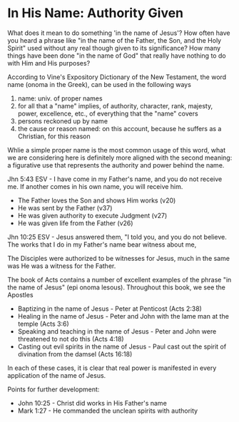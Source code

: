 In His Name: Authority Given
============================

What does it mean to do something 'in the name of Jesus'? How often have you heard a phrase like "in the name of the Father, the Son, and the Holy Spirit" used without any real though given to its significance? How many things have been done "in the name of God" that really have nothing to do with Him and His purposes?

According to Vine's Expository Dictionary of the New Testament, the word name (onoma in the Greek), can be used in the following ways

1. name: univ. of proper names
2. for all that a "name" implies, of authority, character, rank, majesty, power, excellence, etc., of everything that the "name" covers
3. persons reckoned up by name
4. the cause or reason named: on this account, because he suffers as a Christian, for this reason

Whlie a simple proper name is the most common usage of this word, what we are considering here is definitely more aligned with the second meaning: a figurative use that represents the authority and power behind the name.

Jhn 5:43 ESV - I have come in my Father's name, and you do not receive me. If another comes in his own name, you will receive him.
- The Father loves the Son and shows Him works (v20)
- He was sent by the Father (v37)
- He was given authority to execute Judgment (v27)
- He was given life from the Father (v26)

Jhn 10:25 ESV - Jesus answered them, "I told you, and you do not believe. The works that I do in my Father's name bear witness about me,

The Disciples were authorized to be witnesses for Jesus, much in the same was He was a witness for the Father.

The book of Acts contains a number of excellent examples of the phrase "in the name of Jesus" (epi onoma lesous). Throughout this book, we see the Apostles
- Baptizing in the name of Jesus - Peter at Penticost (Acts 2:38)
- Healing in the name of Jesus - Peter and John with the lame man at the temple (Acts 3:6)
- Speaking and teaching in the name of Jesus - Peter and John were threatened to not do this (Acts 4:18)
- Casting out evil spirits in the name of Jesus - Paul cast out the spirit of divination from the damsel (Acts 16:18)

In each of these cases, it is clear that real power is manifested in every application of the name of Jesus.

Points for further development:
- John 10:25 - Christ did works in His Father's name
- Mark 1:27 - He commanded the unclean spirits with authority
